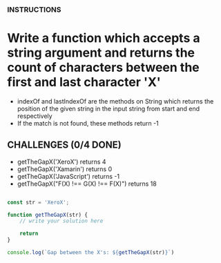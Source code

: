 <h3>INSTRUCTIONS</h3>

# Write a function which accepts a string argument and returns the count of characters between the first and last character 'X'
<ul>
    <li>indexOf and lastIndexOf are the methods on String which returns the position of the given string in the input string from start and end respectively</li>
    <li>If the match is not found, these methods return -1</li>
</ul>

## CHALLENGES (0/4 DONE)
<ul>
    <li>getTheGapX('XeroX') returns 4</li>
    <li>getTheGapX('Xamarin') returns 0</li>
    <li>getTheGapX('JavaScript') returns -1</li>
    <li>getTheGapX("F(X) !== G(X) !== F(X)") returns 18</li>
</ul>

```js

const str = 'XeroX';

function getTheGapX(str) {
    // write your solution here

    return
}

console.log(`Gap between the X's: ${getTheGapX(str)}`)



```
